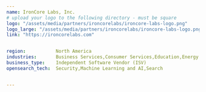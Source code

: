 ```yaml
---
name: IronCore Labs, Inc.
# upload your logo to the following directory - must be square
logo: "/assets/media/partners/ironcorelabs/ironcore-labs-logo.png"
logo_large: "/assets/media/partners/ironcorelabs/ironcore-labs-logo.png"
link: "https://ironcorelabs.com"


region:           North America
industries:       Business Services,Consumer Services,Education,Energy and Utilities,Healthcare,Media and Entertainment,Public Sector,Non-Profit,Retail and e-Commerce,Software and Technology,Financial Services
business_type:    Independent Software Vendor (ISV)
opensearch_tech:  Security,Machine Learning and AI,Search


---
```

